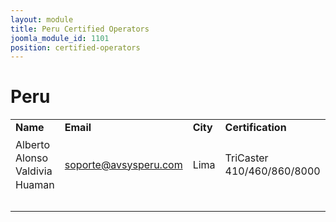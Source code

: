 ```yaml
---
layout: module
title: Peru Certified Operators
joomla_module_id: 1101
position: certified-operators
---
```

<h1>Peru</h1>
<table style="width: 100%; line-height: 16pt; padding-bottom: 2em;" border="0">
<tbody>
<tr>
<td style="width: 24%;"><strong>Name</strong></td>
<td style="width: 29%;"><strong>Email</strong></td>
<td style="width: 18%;"><strong>City</strong></td>
<td style="width: 27%;"><strong>Certification</strong></td>
<td style="width: 2%; text-align: right;"><strong>Date&nbsp;</strong></td>
</tr>
<tr>
<td>Alberto Alonso Valdivia Huaman</td>
<td><a href="mailto: soporte@avsysperu.com">soporte@avsysperu.com</a></td>
<td>Lima</td>
<td>TriCaster 410/460/860/8000</td>
<td style="text-align: right;">10/21/16</td>
</tr>
<tr>
<td colspan="5">&nbsp;</td>
</tr>
</tbody>
</table>
